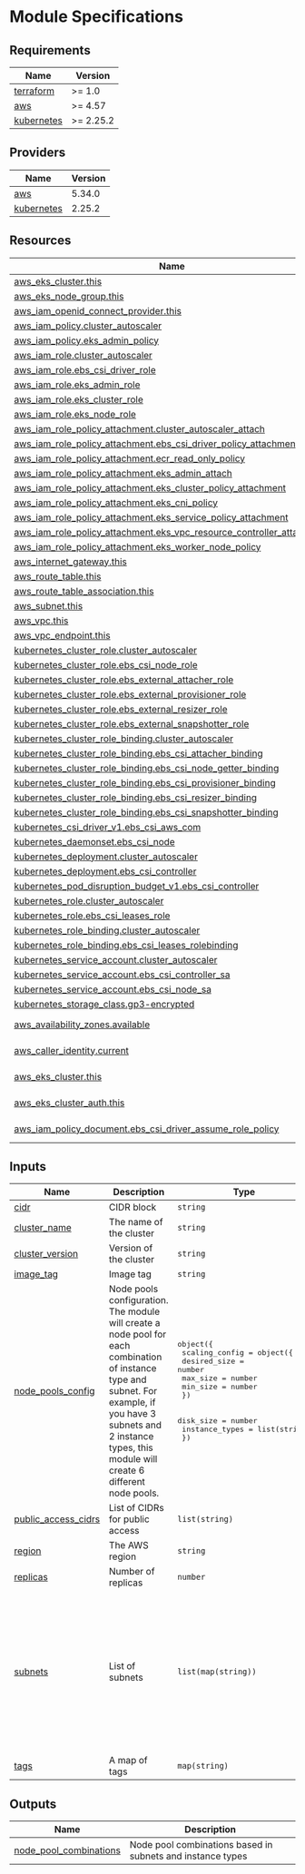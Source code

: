# Module Specifications

## Requirements

| Name | Version |
|------|---------|
| <a name="requirement_terraform"></a> [terraform](#requirement\_terraform) | >= 1.0 |
| <a name="requirement_aws"></a> [aws](#requirement\_aws) | >= 4.57 |
| <a name="requirement_kubernetes"></a> [kubernetes](#requirement\_kubernetes) | >= 2.25.2 |

## Providers

| Name | Version |
|------|---------|
| <a name="provider_aws"></a> [aws](#provider\_aws) | 5.34.0 |
| <a name="provider_kubernetes"></a> [kubernetes](#provider\_kubernetes) | 2.25.2 |

## Resources

| Name | Type |
|------|------|
| [aws_eks_cluster.this](https://registry.terraform.io/providers/hashicorp/aws/latest/docs/resources/eks_cluster) | resource |
| [aws_eks_node_group.this](https://registry.terraform.io/providers/hashicorp/aws/latest/docs/resources/eks_node_group) | resource |
| [aws_iam_openid_connect_provider.this](https://registry.terraform.io/providers/hashicorp/aws/latest/docs/resources/iam_openid_connect_provider) | resource |
| [aws_iam_policy.cluster_autoscaler](https://registry.terraform.io/providers/hashicorp/aws/latest/docs/resources/iam_policy) | resource |
| [aws_iam_policy.eks_admin_policy](https://registry.terraform.io/providers/hashicorp/aws/latest/docs/resources/iam_policy) | resource |
| [aws_iam_role.cluster_autoscaler](https://registry.terraform.io/providers/hashicorp/aws/latest/docs/resources/iam_role) | resource |
| [aws_iam_role.ebs_csi_driver_role](https://registry.terraform.io/providers/hashicorp/aws/latest/docs/resources/iam_role) | resource |
| [aws_iam_role.eks_admin_role](https://registry.terraform.io/providers/hashicorp/aws/latest/docs/resources/iam_role) | resource |
| [aws_iam_role.eks_cluster_role](https://registry.terraform.io/providers/hashicorp/aws/latest/docs/resources/iam_role) | resource |
| [aws_iam_role.eks_node_role](https://registry.terraform.io/providers/hashicorp/aws/latest/docs/resources/iam_role) | resource |
| [aws_iam_role_policy_attachment.cluster_autoscaler_attach](https://registry.terraform.io/providers/hashicorp/aws/latest/docs/resources/iam_role_policy_attachment) | resource |
| [aws_iam_role_policy_attachment.ebs_csi_driver_policy_attachment](https://registry.terraform.io/providers/hashicorp/aws/latest/docs/resources/iam_role_policy_attachment) | resource |
| [aws_iam_role_policy_attachment.ecr_read_only_policy](https://registry.terraform.io/providers/hashicorp/aws/latest/docs/resources/iam_role_policy_attachment) | resource |
| [aws_iam_role_policy_attachment.eks_admin_attach](https://registry.terraform.io/providers/hashicorp/aws/latest/docs/resources/iam_role_policy_attachment) | resource |
| [aws_iam_role_policy_attachment.eks_cluster_policy_attachment](https://registry.terraform.io/providers/hashicorp/aws/latest/docs/resources/iam_role_policy_attachment) | resource |
| [aws_iam_role_policy_attachment.eks_cni_policy](https://registry.terraform.io/providers/hashicorp/aws/latest/docs/resources/iam_role_policy_attachment) | resource |
| [aws_iam_role_policy_attachment.eks_service_policy_attachment](https://registry.terraform.io/providers/hashicorp/aws/latest/docs/resources/iam_role_policy_attachment) | resource |
| [aws_iam_role_policy_attachment.eks_vpc_resource_controller_attachment](https://registry.terraform.io/providers/hashicorp/aws/latest/docs/resources/iam_role_policy_attachment) | resource |
| [aws_iam_role_policy_attachment.eks_worker_node_policy](https://registry.terraform.io/providers/hashicorp/aws/latest/docs/resources/iam_role_policy_attachment) | resource |
| [aws_internet_gateway.this](https://registry.terraform.io/providers/hashicorp/aws/latest/docs/resources/internet_gateway) | resource |
| [aws_route_table.this](https://registry.terraform.io/providers/hashicorp/aws/latest/docs/resources/route_table) | resource |
| [aws_route_table_association.this](https://registry.terraform.io/providers/hashicorp/aws/latest/docs/resources/route_table_association) | resource |
| [aws_subnet.this](https://registry.terraform.io/providers/hashicorp/aws/latest/docs/resources/subnet) | resource |
| [aws_vpc.this](https://registry.terraform.io/providers/hashicorp/aws/latest/docs/resources/vpc) | resource |
| [aws_vpc_endpoint.this](https://registry.terraform.io/providers/hashicorp/aws/latest/docs/resources/vpc_endpoint) | resource |
| [kubernetes_cluster_role.cluster_autoscaler](https://registry.terraform.io/providers/hashicorp/kubernetes/latest/docs/resources/cluster_role) | resource |
| [kubernetes_cluster_role.ebs_csi_node_role](https://registry.terraform.io/providers/hashicorp/kubernetes/latest/docs/resources/cluster_role) | resource |
| [kubernetes_cluster_role.ebs_external_attacher_role](https://registry.terraform.io/providers/hashicorp/kubernetes/latest/docs/resources/cluster_role) | resource |
| [kubernetes_cluster_role.ebs_external_provisioner_role](https://registry.terraform.io/providers/hashicorp/kubernetes/latest/docs/resources/cluster_role) | resource |
| [kubernetes_cluster_role.ebs_external_resizer_role](https://registry.terraform.io/providers/hashicorp/kubernetes/latest/docs/resources/cluster_role) | resource |
| [kubernetes_cluster_role.ebs_external_snapshotter_role](https://registry.terraform.io/providers/hashicorp/kubernetes/latest/docs/resources/cluster_role) | resource |
| [kubernetes_cluster_role_binding.cluster_autoscaler](https://registry.terraform.io/providers/hashicorp/kubernetes/latest/docs/resources/cluster_role_binding) | resource |
| [kubernetes_cluster_role_binding.ebs_csi_attacher_binding](https://registry.terraform.io/providers/hashicorp/kubernetes/latest/docs/resources/cluster_role_binding) | resource |
| [kubernetes_cluster_role_binding.ebs_csi_node_getter_binding](https://registry.terraform.io/providers/hashicorp/kubernetes/latest/docs/resources/cluster_role_binding) | resource |
| [kubernetes_cluster_role_binding.ebs_csi_provisioner_binding](https://registry.terraform.io/providers/hashicorp/kubernetes/latest/docs/resources/cluster_role_binding) | resource |
| [kubernetes_cluster_role_binding.ebs_csi_resizer_binding](https://registry.terraform.io/providers/hashicorp/kubernetes/latest/docs/resources/cluster_role_binding) | resource |
| [kubernetes_cluster_role_binding.ebs_csi_snapshotter_binding](https://registry.terraform.io/providers/hashicorp/kubernetes/latest/docs/resources/cluster_role_binding) | resource |
| [kubernetes_csi_driver_v1.ebs_csi_aws_com](https://registry.terraform.io/providers/hashicorp/kubernetes/latest/docs/resources/csi_driver_v1) | resource |
| [kubernetes_daemonset.ebs_csi_node](https://registry.terraform.io/providers/hashicorp/kubernetes/latest/docs/resources/daemonset) | resource |
| [kubernetes_deployment.cluster_autoscaler](https://registry.terraform.io/providers/hashicorp/kubernetes/latest/docs/resources/deployment) | resource |
| [kubernetes_deployment.ebs_csi_controller](https://registry.terraform.io/providers/hashicorp/kubernetes/latest/docs/resources/deployment) | resource |
| [kubernetes_pod_disruption_budget_v1.ebs_csi_controller](https://registry.terraform.io/providers/hashicorp/kubernetes/latest/docs/resources/pod_disruption_budget_v1) | resource |
| [kubernetes_role.cluster_autoscaler](https://registry.terraform.io/providers/hashicorp/kubernetes/latest/docs/resources/role) | resource |
| [kubernetes_role.ebs_csi_leases_role](https://registry.terraform.io/providers/hashicorp/kubernetes/latest/docs/resources/role) | resource |
| [kubernetes_role_binding.cluster_autoscaler](https://registry.terraform.io/providers/hashicorp/kubernetes/latest/docs/resources/role_binding) | resource |
| [kubernetes_role_binding.ebs_csi_leases_rolebinding](https://registry.terraform.io/providers/hashicorp/kubernetes/latest/docs/resources/role_binding) | resource |
| [kubernetes_service_account.cluster_autoscaler](https://registry.terraform.io/providers/hashicorp/kubernetes/latest/docs/resources/service_account) | resource |
| [kubernetes_service_account.ebs_csi_controller_sa](https://registry.terraform.io/providers/hashicorp/kubernetes/latest/docs/resources/service_account) | resource |
| [kubernetes_service_account.ebs_csi_node_sa](https://registry.terraform.io/providers/hashicorp/kubernetes/latest/docs/resources/service_account) | resource |
| [kubernetes_storage_class.gp3-encrypted](https://registry.terraform.io/providers/hashicorp/kubernetes/latest/docs/resources/storage_class) | resource |
| [aws_availability_zones.available](https://registry.terraform.io/providers/hashicorp/aws/latest/docs/data-sources/availability_zones) | data source |
| [aws_caller_identity.current](https://registry.terraform.io/providers/hashicorp/aws/latest/docs/data-sources/caller_identity) | data source |
| [aws_eks_cluster.this](https://registry.terraform.io/providers/hashicorp/aws/latest/docs/data-sources/eks_cluster) | data source |
| [aws_eks_cluster_auth.this](https://registry.terraform.io/providers/hashicorp/aws/latest/docs/data-sources/eks_cluster_auth) | data source |
| [aws_iam_policy_document.ebs_csi_driver_assume_role_policy](https://registry.terraform.io/providers/hashicorp/aws/latest/docs/data-sources/iam_policy_document) | data source |

## Inputs

| Name | Description | Type | Default | Required |
|------|-------------|------|---------|:--------:|
| <a name="input_cidr"></a> [cidr](#input\_cidr) | CIDR block | `string` | `"10.0.0.0/16"` | no |
| <a name="input_cluster_name"></a> [cluster\_name](#input\_cluster\_name) | The name of the cluster | `string` | `"clickhouse-cluster"` | no |
| <a name="input_cluster_version"></a> [cluster\_version](#input\_cluster\_version) | Version of the cluster | `string` | `"1.26"` | no |
| <a name="input_image_tag"></a> [image\_tag](#input\_image\_tag) | Image tag | `string` | `"v1.26.1"` | no |
| <a name="input_node_pools_config"></a> [node\_pools\_config](#input\_node\_pools\_config) | Node pools configuration. The module will create a node pool for each combination of instance type and subnet. For example, if you have 3 subnets and 2 instance types, this module will create 6 different node pools. | <pre>object({<br>    scaling_config = object({<br>      desired_size = number<br>      max_size     = number<br>      min_size     = number<br>    })<br><br>    disk_size      = number<br>    instance_types = list(string)<br>  })</pre> | <pre>{<br>  "disk_size": 20,<br>  "instance_types": [<br>    "m5.large",<br>    "m5.4xlarge"<br>  ],<br>  "scaling_config": {<br>    "desired_size": 2,<br>    "max_size": 10,<br>    "min_size": 0<br>  }<br>}</pre> | no |
| <a name="input_public_access_cidrs"></a> [public\_access\_cidrs](#input\_public\_access\_cidrs) | List of CIDRs for public access | `list(string)` | `[]` | no |
| <a name="input_region"></a> [region](#input\_region) | The AWS region | `string` | `"us-east-1"` | no |
| <a name="input_replicas"></a> [replicas](#input\_replicas) | Number of replicas | `number` | `2` | no |
| <a name="input_subnets"></a> [subnets](#input\_subnets) | List of subnets | `list(map(string))` | <pre>[<br>  {<br>    "az": "us-east-1a",<br>    "cidr_block": "10.0.1.0/24"<br>  },<br>  {<br>    "az": "us-east-1b",<br>    "cidr_block": "10.0.2.0/24"<br>  },<br>  {<br>    "az": "us-east-1c",<br>    "cidr_block": "10.0.3.0/24"<br>  }<br>]</pre> | no |
| <a name="input_tags"></a> [tags](#input\_tags) | A map of tags | `map(string)` | `{}` | no |

## Outputs

| Name | Description |
|------|-------------|
| <a name="output_node_pool_combinations"></a> [node\_pool\_combinations](#output\_node\_pool\_combinations) | Node pool combinations based in subnets and instance types |
